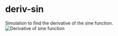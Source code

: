 # deriv-sin
Simulation to find the derivative of the sine function.
![Derivative of sine function](https://github.com/user-attachments/assets/7d1b98e2-6831-4b99-a344-79fac4af88d2)
